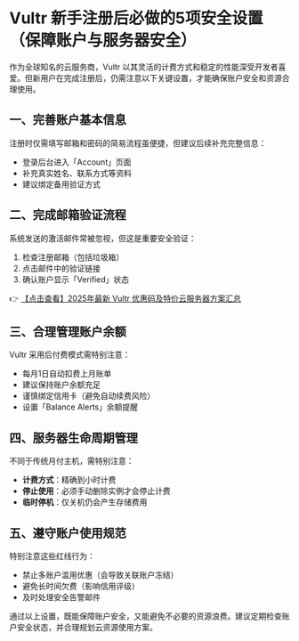 # Vultr 新手注册后必做的5项安全设置（保障账户与服务器安全）

作为全球知名的云服务商，Vultr 以其灵活的计费方式和稳定的性能深受开发者喜爱。但新用户在完成注册后，仍需注意以下关键设置，才能确保账户安全和资源合理使用。

## 一、完善账户基本信息
注册时仅需填写邮箱和密码的简易流程虽便捷，但建议后续补充完整信息：
- 登录后台进入「Account」页面
- 补充真实姓名、联系方式等资料
- 建议绑定备用验证方式

## 二、完成邮箱验证流程
系统发送的激活邮件常被忽视，但这是重要安全验证：
1. 检查注册邮箱（包括垃圾箱）
2. 点击邮件中的验证链接
3. 确认账户显示「Verified」状态

👉 [【点击查看】2025年最新 Vultr 优惠码及特价云服务器方案汇总](https://bit.ly/VuLtr)

## 三、合理管理账户余额
Vultr 采用后付费模式需特别注意：
- 每月1日自动扣费上月账单
- 建议保持账户余额充足
- 谨慎绑定信用卡（避免自动续费风险）
- 设置「Balance Alerts」余额提醒

## 四、服务器生命周期管理
不同于传统月付主机，需特别注意：
- **计费方式**：精确到小时计费
- **停止使用**：必须手动删除实例才会停止计费
- **临时停机**：仅关机仍会产生存储费用

## 五、遵守账户使用规范
特别注意这些红线行为：
- 禁止多账户滥用优惠（会导致关联账户冻结）
- 避免长时间欠费（影响信用评级）
- 及时处理安全告警邮件

通过以上设置，既能保障账户安全，又能避免不必要的资源浪费。建议定期检查账户安全状态，并合理规划云资源使用方案。